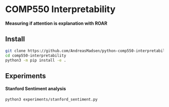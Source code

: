 # COMP550 Interpretability

**Measuring if attention is explanation with ROAR**

## Install

```bash
git clone https://github.com/AndreasMadsen/python-comp550-interpretability.git comp550-interpretability
cd comp550-interpretability
python3 -m pip install -e .
```

## Experiments

#### Stanford Sentiment analysis

```
python3 experiments/stanford_sentiment.py
```
